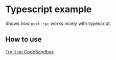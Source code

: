 # Typescript example

Shows how `next-rpc` works nicely with typescript.

## How to use

[Try it on CodeSandbox](https://codesandbox.io/s/github/Janpot/next-rpc/tree/master/examples/with-typescript)
